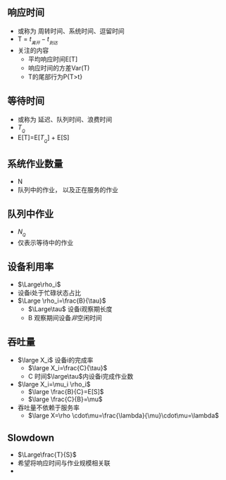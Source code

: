## 响应时间
- 或称为 周转时间、系统时间、逗留时间
- T = $t_{_{离开}}-t_{_{到达}}$
- 关注的内容
	- 平均响应时间E[T]
	- 响应时间的方差Var(T)
	- T的尾部行为P{T>t}

## 等待时间
- 或称为 延迟、队列时间、浪费时间
- $T_{_{Q}}$
- E[T]=E[$T_{_{Q}}$] + E[S]

## 系统作业数量
- N
- 队列中的作业， 以及正在服务的作业

## 队列中作业
- $N_{_{Q}}$
- 仅表示等待中的作业


## 设备利用率
- $\Large\rho_i$
- 设备i处于忙碌状态占比
- $\Large \rho_i=\frac{B}{\tau}$
	- $\Large\tau$ 设备i观察期长度
	- B 观察期间设备*非*空闲时间

## 吞吐量
- $\large X_i$ 设备i的完成率
	- $\large X_i=\frac{C}{\tau}$
	- C 时间$\large\tau$内设备i完成作业数
- $\large X_i=\mu_i  \rho_i$
	- $\large \frac{B}{C}=E[S]$
	- $\large \frac{C}{B}=\mu$
- 吞吐量不依赖于服务率
	- $\large X=\rho \cdot\mu=\frac{\lambda}{\mu}\cdot\mu=\lambda$

## Slowdown
- $\Large\frac{T}{S}$
- 希望将响应时间与作业规模相关联
- 